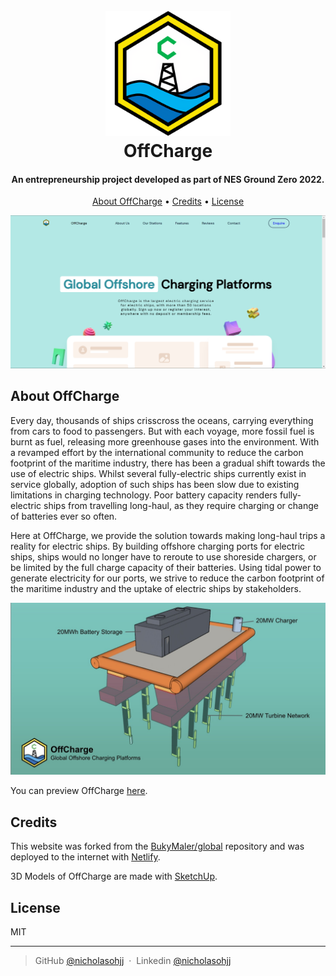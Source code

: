 
<h1 align="center">
  <br>
  <a href="https://offcharge.netlify.app/"><img src="images/readme/logo.png" alt="OffCharge" width="200"></a>
  <br>
    OffCharge
  <br>
</h1>


<h4 align="center">An entrepreneurship project developed as part of NES Ground Zero 2022.</h4>

<p align="center">
  <a href="#about-offcharge">About OffCharge</a> •
  <a href="#credits">Credits</a> •
  <a href="#license">License</a>
</p>

![screenshot](images/readme/front-page-screenshot.png)

## About OffCharge
Every day, thousands of ships crisscross the oceans, carrying everything from cars to food to passengers. But with each voyage, more fossil fuel is burnt as fuel, releasing more greenhouse gases into the environment. With a revamped effort  by the international community to reduce the carbon footprint of the maritime industry, there has been a gradual shift towards the use of electric ships. Whilst several fully-electric ships currently exist in service globally, adoption of such ships has been slow due to existing limitations in charging technology. Poor battery capacity renders fully-electric ships from travelling long-haul, as they require charging or change of batteries ever so often.

Here at OffCharge, we provide the solution towards making long-haul trips a reality for electric ships. By building offshore charging ports for electric ships, ships would no longer have to reroute to use shoreside chargers, or be limited by the full charge capacity of their batteries. Using tidal power to generate electricity for our ports, we strive to reduce the carbon footprint of the maritime industry and the uptake of electric ships by stakeholders.  

![Product Mockup](images/readme/mock-up.jpg)

You can preview OffCharge [here](https://offcharge.netlify.app/).

## Credits

This website was forked from the [BukyMaler/global](https://github.com/BuckyMaler/global) repository and was deployed to the internet with [Netlify](https://www.netlify.com/).

3D Models of OffCharge are made with [SketchUp](https://www.sketchup.com/).
## License

MIT

---

> GitHub [@nicholasohjj](https://github.com/nicholasohjj) &nbsp;&middot;&nbsp;
> Linkedin [@nicholasohjj](https://www.linkedin.com/in/nicholasohjj)


